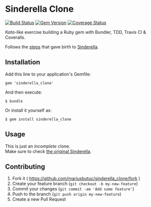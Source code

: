 # Sinderella Clone

[![Build Status][travis-badge]][travis-url]
[![Gem Version][version-badge]][version-url]
[![Coverage Status][coveralls-badge]][coveralls-url]

_Kata_-like exercise building a Ruby gem with Bundler, TDD, Travis CI &amp; Coveralls.  

Follows the [steps][tutorial] that gave birth to [Sinderella][sinderella].

## Installation

Add this line to your application's Gemfile:

    gem 'sinderella_clone'

And then execute:

    $ bundle

Or install it yourself as:

    $ gem install sinderella_clone

## Usage

This is just an _incomplete_ clone.  
Make sure to check [the original Sinderella][sinderella-usage].

## Contributing

1. Fork it ( https://github.com/mariusbutuc/sinderella_clone/fork )
2. Create your feature branch (`git checkout -b my-new-feature`)
3. Commit your changes (`git commit -am 'Add some feature'`)
4. Push to the branch (`git push origin my-new-feature`)
5. Create a new Pull Request

  [tutorial]:         http://www.smashingmagazine.com/2014/04/08/how-to-build-a-ruby-gem-with-bundler-test-driven-development-travis-ci-and-coveralls-oh-my/ 'How To Build A Ruby Gem With Bundler, Test-Driven Development, Travis CI And Coveralls, Oh My!'
  [sinderella]:       https://github.com/Integralist/Sinderella
  [sinderella-usage]: https://github.com/Integralist/Sinderella#usage
  [travis-badge]:     https://travis-ci.org/mariusbutuc/sinderella_clone.svg?branch=master
  [travis-url]:       https://travis-ci.org/mariusbutuc/sinderella_clone
  [coveralls-badge]:  https://coveralls.io/repos/mariusbutuc/sinderella_clone/badge.png?branch=master
  [coveralls-url]:    https://coveralls.io/r/mariusbutuc/sinderella_clone
  [version-badge]:    https://badge.fury.io/rb/sinderella_clone.svg
  [version-url]:      http://badge.fury.io/rb/sinderella_clone

